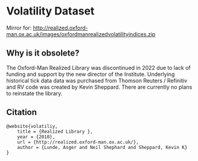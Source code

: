 # Volatility Dataset

Mirror for: http://realized.oxford-man.ox.ac.uk/images/oxfordmanrealizedvolatilityindices.zip

## Why is it obsolete?

The Oxford-Man Realized Library was discontinued in 2022 due to lack of funding and support by the new director of the Institute. Underlying historical tick data data was purchased from Thomson Reuters / Refinitiv and RV code was created by Kevin Sheppard. There are currently no plans to reinstate the library.

## Citation

```
@website{volatiliy,
	title = {Realized Library },
	year = {2010},
	url = {http://realized.oxford-man.ox.ac.uk/},
	author = {Lunde, Asger and Neil Shephard and Sheppard, Kevin K}
}
```
